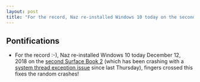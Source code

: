 ```yaml
---
layout: post
title: "For the record, Naz re-installed Windows 10 today on the second Surface Book 2, fingers crossed"
---
```

## Pontifications

* For the record :-), Naz re-installed Windows 10 today December 12, 2018 on the [second Surface Book 2](http://rolandtanglao.com/2018/06/19/p1-no-wifi-usb-issues-after-2-weeks/) (which has been crashing with a [system thread exception issue](https://www.flickr.com/photos/roland/46139281902/) since last Thursday), fingers crossed this fixes the random crashes!